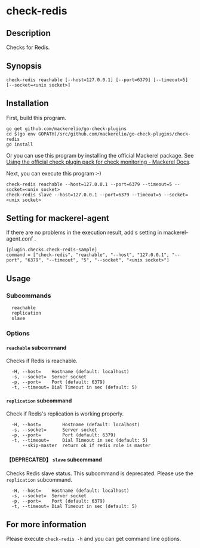 # check-redis

## Description

Checks for Redis.

## Synopsis
```
check-redis reachable [--host=127.0.0.1] [--port=6379] [--timeout=5] [--socket=<unix socket>]
```

## Installation

First, build this program.

```
go get github.com/mackerelio/go-check-plugins
cd $(go env GOPATH)/src/github.com/mackerelio/go-check-plugins/check-redis
go install
```

Or you can use this program by installing the official Mackerel package. See [Using the official check plugin pack for check monitoring - Mackerel Docs](https://mackerel.io/docs/entry/howto/mackerel-check-plugins).


Next, you can execute this program :-)

```
check-redis reachable --host=127.0.0.1 --port=6379 --timeout=5 --socket=<unix socket>
check-redis slave --host=127.0.0.1 --port=6379 --timeout=5 --socket=<unix socket>
```


## Setting for mackerel-agent

If there are no problems in the execution result, add s setting in mackerel-agent.conf .

```
[plugin.checks.check-redis-sample]
command = ["check-redis", "reachable", "--host", "127.0.0.1", "--port", "6379", "--timeout", "5", "--socket", "<unix socket>"]
```

## Usage
### Subcommands

```
  reachable
  replication
  slave
```

### Options
#### `reachable` subcommand

Checks if Redis is reachable.

```
  -H, --host=    Hostname (default: localhost)
  -s, --socket=  Server socket
  -p, --port=    Port (default: 6379)
  -t, --timeout= Dial Timeout in sec (default: 5)
```

#### `replication` subcommand

Check if Redis's replication is working properly.

```
  -H, --host=        Hostname (default: localhost)
  -s, --socket=      Server socket
  -p, --port=        Port (default: 6379)
  -t, --timeout=     Dial Timeout in sec (default: 5)
      --skip-master  return ok if redis role is master
```

#### **【DEPRECATED】** `slave` subcommand

Checks Redis slave status. This subcommand is deprecated. Please use the `replication` subcommand.

```
  -H, --host=    Hostname (default: localhost)
  -s, --socket=  Server socket
  -p, --port=    Port (default: 6379)
  -t, --timeout= Dial Timeout in sec (default: 5)
```

## For more information

Please execute `check-redis -h` and you can get command line options.
